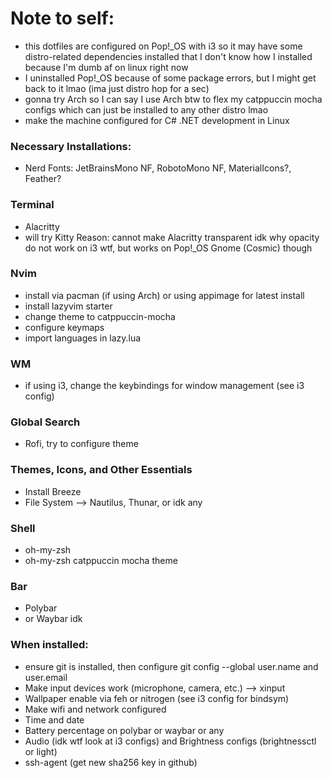# Note to self:
- this dotfiles are configured on Pop!_OS with i3 so it may have some distro-related dependencies installed that I don't know how I installed because I'm dumb af on linux right now
- I uninstalled Pop!_OS because of some package errors, but I might get back to it lmao (ima just distro hop for a sec)
- gonna try Arch so I can say I use Arch btw to flex my catppuccin mocha configs which can just be installed to any other distro lmao
- make the machine configured for C# .NET development in Linux

### Necessary Installations:
- Nerd Fonts: JetBrainsMono NF, RobotoMono NF, MaterialIcons?, Feather?

### Terminal
- Alacritty
- will try Kitty
Reason: cannot make Alacritty transparent idk why opacity do not work on i3 wtf, but works on Pop!_OS Gnome (Cosmic) though

### Nvim
- install via pacman (if using Arch) or using appimage for latest install
- install lazyvim starter
- change theme to catppuccin-mocha
- configure keymaps
- import languages in lazy.lua

### WM
- if using i3, change the keybindings for window management (see i3 config)

### Global Search
- Rofi, try to configure theme

### Themes, Icons, and Other Essentials
- Install Breeze
- File System --> Nautilus, Thunar, or idk any

### Shell
- oh-my-zsh
- oh-my-zsh catppuccin mocha theme

### Bar
- Polybar
- or Waybar idk

### When installed:
- ensure git is installed, then configure git config --global user.name and user.email
- Make input devices work (microphone, camera, etc.) --> xinput
- Wallpaper enable via feh or nitrogen (see i3 config for bindsym)
- Make wifi and network configured
- Time and date
- Battery percentage on polybar or waybar or any
- Audio (idk wtf look at i3 configs) and Brightness configs (brightnessctl or light)
- ssh-agent (get new sha256 key in github)
